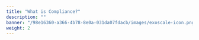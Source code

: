 ```yaml
---
title: "What is Compliance?"
description: ""
banner: "/98e16360-a366-4b78-8e0a-031da07fdacb/images/exoscale-icon.png"
weight: 2
---
```

